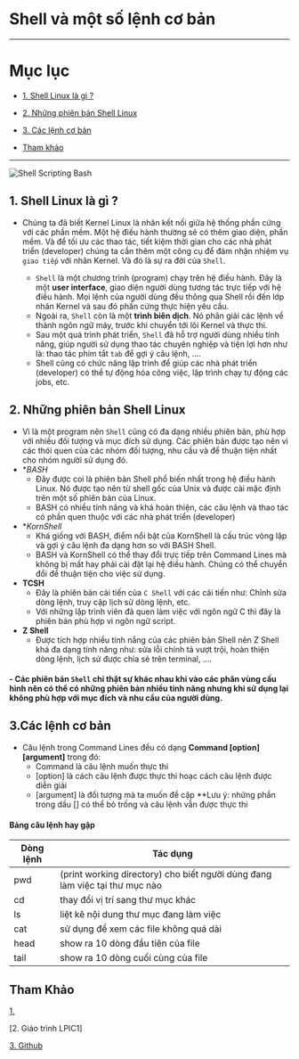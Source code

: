 # Shell và một số lệnh cơ bản

---

# Mục lục

* [1. Shell Linux là gì ? ](#1)

* [2. Những phiên bản Shell Linux](#2)

* [3. Các lệnh cơ bản](#3)

* [Tham khảo](#tk)

---
![Shell Scripting Bash](https://user-images.githubusercontent.com/79433103/109039264-2d14ad80-76ff-11eb-8c4c-b04e9103ae42.jpg)


<a name = '1'></a>
## 1. Shell Linux là gì ?
- Chúng ta đã biết Kernel Linux là nhân kết nối giữa hệ thống phần cứng với các phần mềm. Một hệ điều hành thường sẽ có thêm giao diện, phần mềm. Và để tối ưu các thao tác, tiết kiệm thời gian cho các nhà phát triển (developer) chúng ta cần thêm một công cụ để đảm nhận nhiệm vụ `giao tiếp` với nhân Kernel. Và đó là sự ra đời của `Shell`.


  - `Shell` là một chương trình (program) chạy trên hệ điều hành. Đây là một **user interface**, giao diện người dùng tương tác trực tiếp với hệ điều hành. Mọi lệnh của người dùng đều thông qua Shell rồi đến lớp nhân Kernel và sau đó phần cứng thực hiện yêu cầu. 
  - Ngoài ra, `Shell` còn là một **trình biên dịch**. Nó phân giải các lệnh về thành ngôn ngữ máy, trước khi chuyển tới lõi Kernel và thực thi. 
  - Sau một quá trình phát triển, `Shell` đã hỗ trợ người dùng nhiều tính năng, giúp người sử dụng thao tác chuyên nghiệp và tiện lợi hơn như là: thao tác phím tắt `tab` để gợi ý câu lệnh, ....
  - Shell cũng có chức năng lập trình để giúp các nhà phát triển (developer) có thể tự động hóa công việc, lập trình chạy tự động các jobs, etc. 

<a name = '2'></a>
## 2. Những phiên bản Shell Linux
   - Vì là một program nên `Shell` cũng có đa dạng nhiều phiên bản, phù hợp với nhiều đối tượng và mục đích sử dụng. Các phiên bản được tạo nên vì các thói quen của các nhóm đối tượng, nhu cầu và để thuận tiện nhất cho nhóm người sử dụng đó. 
   - **BASH*
      - Đây được coi là phiên bản Shell phổ biến nhất trong hệ điều hành Linux. Nó được tạo nên từ shell gốc của Unix và được cài mặc định trên một số phiên bản của Linux.
      - BASH có nhiều tính năng và khá hoàn thiện, các câu lệnh và thao tác có phần quen thuộc với các nhà phát triển (developer)
   - **KornShell*
      - Khá giống với BASH, điểm nổi bật của KornShell là cấu trúc vòng lặp và gợi ý câu lệnh đa dạng hơn so với BASH Shell.
      - BASH và KornShell có thể thay đổi trực tiếp trên Command Lines mà không bị mất hay phải cài đặt lại hệ điều hành. Chúng có thể chuyển đổi để thuận tiện cho việc sử dụng.
   - **TCSH**
      - Đây là phiên bản cải tiến của `C Shell` với các cải tiến như: Chỉnh sửa dòng lệnh, truy cập lịch sử dòng lệnh, etc.
      - Với những lập trình viên đã quen làm việc với ngôn ngữ C thì đây là phiên bản phù hợp vì ngôn ngữ script.
   - **Z Shell**
      - Được tích hợp nhiều tính nắng của các phiên bản Shell nên Z Shell khá đa dạng tính năng như: sửa lỗi chính tả vượt trội, hoàn thiện dòng lệnh, lịch sử được chia sẻ trên terminal, ....
   #### - Các phiên bản `Shell` chỉ thật sự khác nhau khi vào các phân vùng cấu hình nên có thể có những phiên bản nhiều tính năng nhưng khi sử dụng lại không phù hợp với mục đích và nhu cầu của người dùng. 
   
<a name = '3'></a>
## 3.Các lệnh cơ bản
- Câu lệnh trong Command Lines đều có dạng **Command [option] [argument]** trong đó:
   - Command là câu lệnh muốn thực thi
   - [option] là cách câu lệnh được thực thi hoạc cách câu lệnh được diễn giải
   - [argument] là đối tượng mà ta muốn đề cập 
   **Lưu ý: những phần trong dấu [] có thể bỏ trống và câu lệnh vẫn được thực thi 
   
#### Bảng câu lệnh hay gặp
|Dòng lệnh|Tác dụng|
|---------|--------|
|pwd| (print working directory) cho biết người dùng đang làm việc tại thư mục nào|
|cd| thay đổi vị trí sang thư mục khác|
|ls| liệt kê nội dung thư mục đang làm việc|
|cat| sử dụng để xem các file không quá dài|
|head| show ra 10 dòng đầu tiên của file|
|tail| show ra 10 dòng cuối cùng của file|

<a name = 'tk'></a>
## Tham Khảo
[1.](https://quantrimang.com/linux-shell-la-gi-cac-linux-shell-pho-bien-nhat-174496)

[2. Giáo trình LPIC1]

[3. Github](https://github.com/quangln94/Linux/blob/master/Overview/Content/02_Working_with_file.md)
